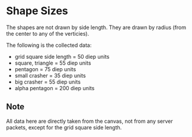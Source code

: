 # Shape Sizes

The shapes are not drawn by side length. They are drawn by radius (from the center to any of the verticies).

The following is the collected data:

- grid square side length = 50 diep units
- square, triangle = 55 diep units
- pentagon = 75 diep units
- small crasher = 35 diep units
- big crasher = 55 diep units
- alpha pentagon = 200 diep units

## Note

All data here are directly taken from the canvas, not from any server packets, except for the grid square side length.
